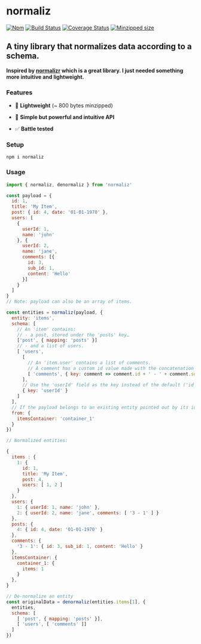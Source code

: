 # normaliz

[![Npm](https://img.shields.io/npm/v/normaliz.svg)](https://www.npmjs.com/package/normaliz)
[![Build Status](https://travis-ci.org/elbywan/normaliz.svg?branch=master)](https://travis-ci.org/elbywan/normaliz)
[![Coverage Status](https://coveralls.io/repos/github/elbywan/normaliz/badge.svg?branch=master)](https://coveralls.io/github/elbywan/normaliz?branch=master)
[![Minzipped size](https://badgen.net/bundlephobia/minzip/normaliz)](https://bundlephobia.com/result?p=normaliz)

## A tiny library that normalizes data according to a schema.

**Inspired by [normalizr](https://github.com/paularmstrong/normalizr) which is a great library. I just needed something more intuitive and lightweight.**

### Features

- 💸 **Lightweight** (~ 800 bytes minzipped)

- 💪 **Simple but powerful and intuitive API**

- ✅ **Battle tested**

### Setup

`npm i normaliz`

### Usage

```js
import { normaliz, denormaliz } from 'normaliz'

const payload = {
  id: 1,
  title: 'My Item',
  post: { id: 4, date: '01-01-1970' },
  users: [
    {
      userId: 1,
      name: 'john'
    }, {
      userId: 2,
      name: 'jane',
      comments: [{
        id: 3,
        sub_id: 1,
        content: 'Hello'
      }]
    }
  ]
}
// Note: payload can also be an array of items.

const entities = normaliz(payload, {
  entity: 'items',
  schema: [
    // An 'item' contains:
    // - a post, stored under the 'posts' key…
    ['post', { mapping: 'posts' }]
    // - and a list of users.
    [ 'users',
      [
        // An 'item.user' contains a list of comments.
        // A comment has a custom id value made with the concatenation of the  'id' and the 'sub_id' fields.
        [ 'comments', { key: comment => comment.id + ' - ' + comment.sub_id } ]
      ],
      // Use the 'userId' field as the key instead of the default ('id' field).
      { key: 'userId' }
    ]
  ],
  // If the payload belongs to an existing entity pointed out by its id
  from: {
    itemsContainer: 'container_1'
  }
})

// Normalized entities:

{
  items : {
    1: {
      id: 1,
      title: 'My Item',
      post: 4,
      users: [ 1, 2 ]
    }
  },
  users: {
    1: { userId: 1, name: 'john' },
    2: { userId: 2, name: 'jane', comments: [ '3 - 1' ] }
  },
  posts: {
    4: { id: 4, date: '01-01-1970' }
  },
  comments: {
    '3 - 1': { id: 3, sub_id: 1, content: 'Hello' }
  },
  itemsContainer: {
    container_1: {
      items: 1
    }
  },
}

// De-normalize an entity
const originalData = denormaliz(entities.items[1], {
  entities,
  schema: [
    [ 'post', { mapping: 'posts' }],
    [ 'users', [ 'comments' ]]
  ]
})
```
